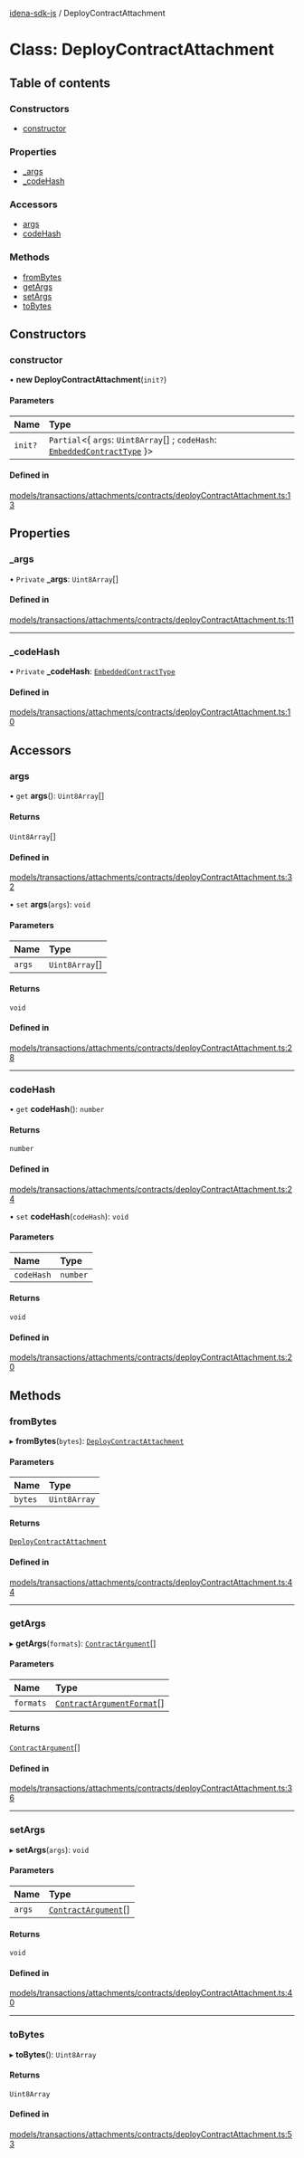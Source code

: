 [idena-sdk-js](../README.md) / DeployContractAttachment

# Class: DeployContractAttachment

## Table of contents

### Constructors

- [constructor](DeployContractAttachment.md#constructor)

### Properties

- [\_args](DeployContractAttachment.md#_args)
- [\_codeHash](DeployContractAttachment.md#_codehash)

### Accessors

- [args](DeployContractAttachment.md#args)
- [codeHash](DeployContractAttachment.md#codehash)

### Methods

- [fromBytes](DeployContractAttachment.md#frombytes)
- [getArgs](DeployContractAttachment.md#getargs)
- [setArgs](DeployContractAttachment.md#setargs)
- [toBytes](DeployContractAttachment.md#tobytes)

## Constructors

### constructor

• **new DeployContractAttachment**(`init?`)

#### Parameters

| Name | Type |
| :------ | :------ |
| `init?` | `Partial`<{ `args`: `Uint8Array`[] ; `codeHash`: [`EmbeddedContractType`](../enums/EmbeddedContractType.md)  }\> |

#### Defined in

[models/transactions/attachments/contracts/deployContractAttachment.ts:13](https://github.com/idena-network/idena-sdk-js/blob/master/src/models/transactions/attachments/contracts/deployContractAttachment.ts#L13)

## Properties

### \_args

• `Private` **\_args**: `Uint8Array`[]

#### Defined in

[models/transactions/attachments/contracts/deployContractAttachment.ts:11](https://github.com/idena-network/idena-sdk-js/blob/master/src/models/transactions/attachments/contracts/deployContractAttachment.ts#L11)

___

### \_codeHash

• `Private` **\_codeHash**: [`EmbeddedContractType`](../enums/EmbeddedContractType.md)

#### Defined in

[models/transactions/attachments/contracts/deployContractAttachment.ts:10](https://github.com/idena-network/idena-sdk-js/blob/master/src/models/transactions/attachments/contracts/deployContractAttachment.ts#L10)

## Accessors

### args

• `get` **args**(): `Uint8Array`[]

#### Returns

`Uint8Array`[]

#### Defined in

[models/transactions/attachments/contracts/deployContractAttachment.ts:32](https://github.com/idena-network/idena-sdk-js/blob/master/src/models/transactions/attachments/contracts/deployContractAttachment.ts#L32)

• `set` **args**(`args`): `void`

#### Parameters

| Name | Type |
| :------ | :------ |
| `args` | `Uint8Array`[] |

#### Returns

`void`

#### Defined in

[models/transactions/attachments/contracts/deployContractAttachment.ts:28](https://github.com/idena-network/idena-sdk-js/blob/master/src/models/transactions/attachments/contracts/deployContractAttachment.ts#L28)

___

### codeHash

• `get` **codeHash**(): `number`

#### Returns

`number`

#### Defined in

[models/transactions/attachments/contracts/deployContractAttachment.ts:24](https://github.com/idena-network/idena-sdk-js/blob/master/src/models/transactions/attachments/contracts/deployContractAttachment.ts#L24)

• `set` **codeHash**(`codeHash`): `void`

#### Parameters

| Name | Type |
| :------ | :------ |
| `codeHash` | `number` |

#### Returns

`void`

#### Defined in

[models/transactions/attachments/contracts/deployContractAttachment.ts:20](https://github.com/idena-network/idena-sdk-js/blob/master/src/models/transactions/attachments/contracts/deployContractAttachment.ts#L20)

## Methods

### fromBytes

▸ **fromBytes**(`bytes`): [`DeployContractAttachment`](DeployContractAttachment.md)

#### Parameters

| Name | Type |
| :------ | :------ |
| `bytes` | `Uint8Array` |

#### Returns

[`DeployContractAttachment`](DeployContractAttachment.md)

#### Defined in

[models/transactions/attachments/contracts/deployContractAttachment.ts:44](https://github.com/idena-network/idena-sdk-js/blob/master/src/models/transactions/attachments/contracts/deployContractAttachment.ts#L44)

___

### getArgs

▸ **getArgs**(`formats`): [`ContractArgument`](../interfaces/ContractArgument.md)[]

#### Parameters

| Name | Type |
| :------ | :------ |
| `formats` | [`ContractArgumentFormat`](../enums/ContractArgumentFormat.md)[] |

#### Returns

[`ContractArgument`](../interfaces/ContractArgument.md)[]

#### Defined in

[models/transactions/attachments/contracts/deployContractAttachment.ts:36](https://github.com/idena-network/idena-sdk-js/blob/master/src/models/transactions/attachments/contracts/deployContractAttachment.ts#L36)

___

### setArgs

▸ **setArgs**(`args`): `void`

#### Parameters

| Name | Type |
| :------ | :------ |
| `args` | [`ContractArgument`](../interfaces/ContractArgument.md)[] |

#### Returns

`void`

#### Defined in

[models/transactions/attachments/contracts/deployContractAttachment.ts:40](https://github.com/idena-network/idena-sdk-js/blob/master/src/models/transactions/attachments/contracts/deployContractAttachment.ts#L40)

___

### toBytes

▸ **toBytes**(): `Uint8Array`

#### Returns

`Uint8Array`

#### Defined in

[models/transactions/attachments/contracts/deployContractAttachment.ts:53](https://github.com/idena-network/idena-sdk-js/blob/master/src/models/transactions/attachments/contracts/deployContractAttachment.ts#L53)
